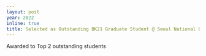 ```yaml
---
layout: post
year: 2022
inline: true
title: Selected as Outstanding BK21 Graduate Student @ Seoul National University
---
```


Awarded to Top 2 outstanding students